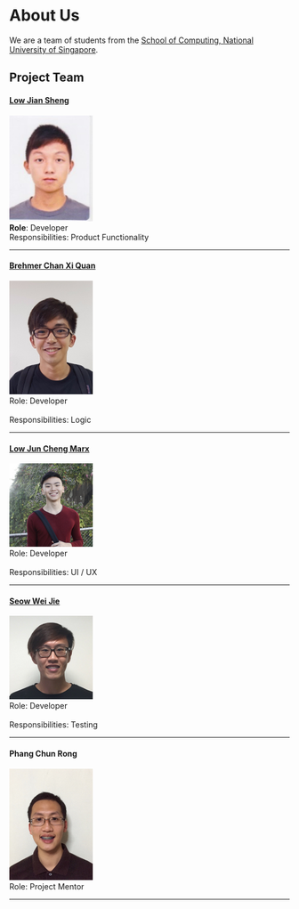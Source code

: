 # About Us

We are a team of students from the [School of Computing, National University of Singapore](http://www.comp.nus.edu.sg).

## Project Team

#### [Low Jian Sheng](https://github.com/lowjiansheng) <br>
<img src="images/JianSheng.jpg" width="150"><br>
**Role**: Developer <br>
Responsibilities: Product Functionality

-----

#### [Brehmer Chan Xi Quan](https://github.com/BrehmerChan)
<img src="images/Brehmer.jpg" width="150"><br>
Role: Developer <br>  
Responsibilities: Logic

-----

#### [Low Jun Cheng Marx](https://github.com/marxlow)
<img src="images/Marx.png" width="150"><br>
Role: Developer <br>  
Responsibilities: UI / UX

-----

#### [Seow Wei Jie](https://github.com/weijieseow)
<img src="images/Weijie.png" width="150"><br>
Role: Developer <br>  
Responsibilities: Testing

-----

#### Phang Chun Rong
<img src="images/PhangChunRong.jpg" width="150"><br>
Role: Project Mentor <br>  

-----
